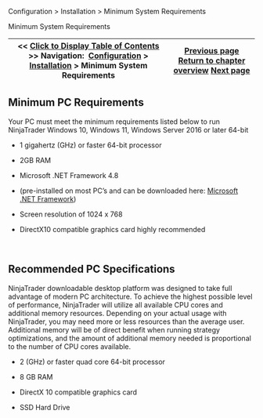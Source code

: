 ﻿
Configuration > Installation > Minimum System Requirements

Minimum System Requirements

| << [Click to Display Table of Contents](minimum_system_requirements.md) >> **Navigation:**     [Configuration](configuration.md) > [Installation](installation.md) > Minimum System Requirements | [Previous page](installation.md) [Return to chapter overview](installation.md) [Next page](installation_guide.md) |
| --- | --- |
## Minimum PC Requirements
Your PC must meet the minimum requirements listed below to run NinjaTrader
Windows 10, Windows 11, Windows Server 2016 or later 64-bit
 
- 1 gigahertz (GHz) or faster 64-bit processor

- 2GB RAM

- Microsoft .NET Framework 4.8

- (pre-installed on most PC’s and can be downloaded here: [Microsoft .NET Framework](https://www.microsoft.com/en-us/download/details.aspx?id=30653))

- Screen resolution of 1024 x 768

- DirectX10 compatible graphics card highly recommended

 
## Recommended PC Specifications
NinjaTrader downloadable desktop platform was designed to take full advantage of modern PC architecture. To achieve the highest possible level of performance, NinjaTrader will utilize all available CPU cores and additional memory resources. Depending on your actual usage with NinjaTrader, you may need more or less resources than the average user. Additional memory will be of direct benefit when running strategy optimizations, and the amount of additional memory needed is proportional to the number of CPU cores available.
 
- 2 (GHz) or faster quad core 64-bit processor

- 8 GB RAM

- DirectX 10 compatible graphics card

- SSD Hard Drive
